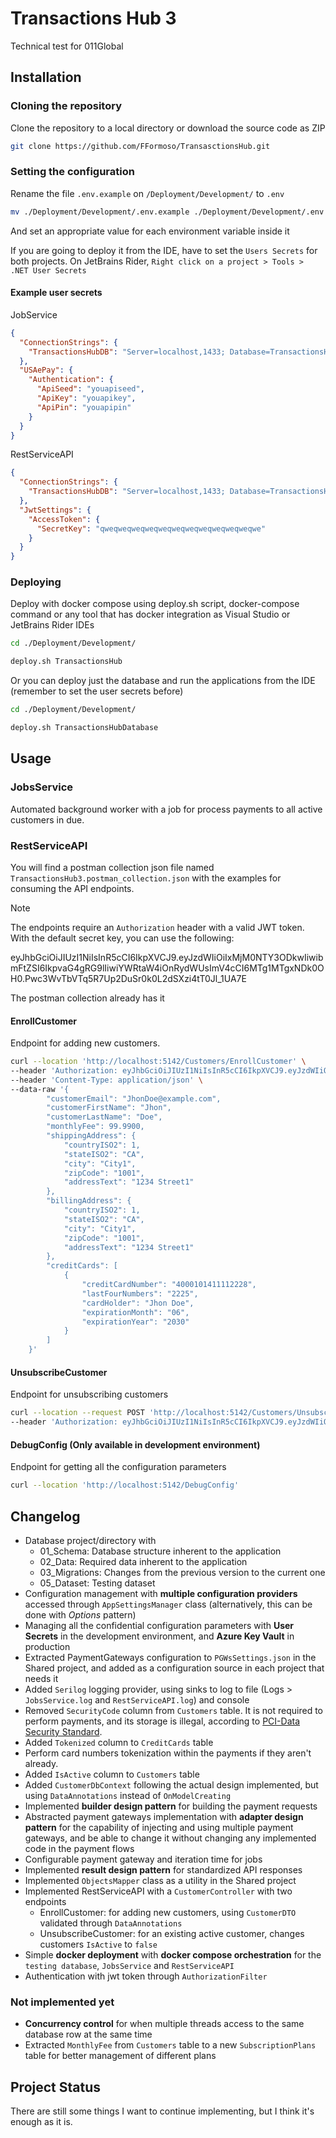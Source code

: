 # Transactions Hub 3
Technical test for 011Global

## Installation
### Cloning the repository
Clone the repository to a local directory or download the source code as ZIP
```bash
git clone https://github.com/FFormoso/TransasctionsHub.git
```

### Setting the configuration
Rename the file `.env.example` on `/Deployment/Development/` to `.env`
```bash
mv ./Deployment/Development/.env.example ./Deployment/Development/.env
```
And set an appropriate value for each environment variable inside it

If you are going to deploy it from the IDE, have to set the `Users Secrets` for both projects. On JetBrains Rider, `Right click on a project > Tools > .NET User Secrets`

#### Example user secrets

JobService
```json
{
  "ConnectionStrings": {
    "TransactionsHubDB": "Server=localhost,1433; Database=TransactionsHub3; User Id=sa; Password=Securitymssqlpas5!; TrustServerCertificate=True;"
  },
  "USAePay": {
    "Authentication": {
      "ApiSeed": "youapiseed",
      "ApiKey": "youapikey",
      "ApiPin": "youapipin"
    }
  }
}
```

RestServiceAPI
```json
{
  "ConnectionStrings": {
    "TransactionsHubDB": "Server=localhost,1433; Database=TransactionsHub3; User Id=sa; Password=Securitymssqlpas5!; TrustServerCertificate=True;"
  },
  "JwtSettings": {
    "AccessToken": {
      "SecretKey": "qweqweqweqweqweqweqweqweqweqweqweqwe"
    }
  }
}
```

### Deploying
Deploy with docker compose using deploy.sh script, docker-compose command or any tool that has docker integration as Visual Studio or JetBrains Rider IDEs
```bash
cd ./Deployment/Development/

deploy.sh TransactionsHub
```

Or you can deploy just the database and run the applications from the IDE (remember to set the user secrets before)
```bash
cd ./Deployment/Development/

deploy.sh TransactionsHubDatabase
```

## Usage

### JobsService
Automated background worker with a job for process payments to all active customers in due.

### RestServiceAPI
You will find a postman collection json file named `TransactionsHub3.postman_collection.json` with the examples for consuming the API endpoints.

> [!NOTE]
> The endpoints require an `Authorization` header with a valid JWT token. With the default secret key, you can use the following:
> 
> eyJhbGciOiJIUzI1NiIsInR5cCI6IkpXVCJ9.eyJzdWIiOiIxMjM0NTY3ODkwIiwibmFtZSI6IkpvaG4gRG9lIiwiYWRtaW4iOnRydWUsImV4cCI6MTg1MTgxNDk0OH0.Pwc3WvTbVTq5R7Up2DuSr0k0L2dSXzi4tT0Jl_1UA7E
> 
> The postman collection already has it

#### EnrollCustomer
Endpoint for adding new customers.
```bash
curl --location 'http://localhost:5142/Customers/EnrollCustomer' \
--header 'Authorization: eyJhbGciOiJIUzI1NiIsInR5cCI6IkpXVCJ9.eyJzdWIiOiIxMjM0NTY3ODkwIiwibmFtZSI6IkpvaG4gRG9lIiwiYWRtaW4iOnRydWUsImV4cCI6MTg1MTgxNDk0OH0.Pwc3WvTbVTq5R7Up2DuSr0k0L2dSXzi4tT0Jl_1UA7E' \
--header 'Content-Type: application/json' \
--data-raw '{
        "customerEmail": "JhonDoe@example.com",
        "customerFirstName": "Jhon",
        "customerLastName": "Doe",
        "monthlyFee": 99.9900,
        "shippingAddress": {
            "countryISO2": 1,
            "stateISO2": "CA",
            "city": "City1",
            "zipCode": "1001",
            "addressText": "1234 Street1"
        },
        "billingAddress": {
            "countryISO2": 1,
            "stateISO2": "CA",
            "city": "City1",
            "zipCode": "1001",
            "addressText": "1234 Street1"
        },
        "creditCards": [
            {
                "creditCardNumber": "4000101411112228",
                "lastFourNumbers": "2225",
                "cardHolder": "Jhon Doe",
                "expirationMonth": "06",
                "expirationYear": "2030"
            }
        ]
    }'
```

#### UnsubscribeCustomer
Endpoint for unsubscribing customers
```bash
curl --location --request POST 'http://localhost:5142/Customers/UnsubscribeCustomer?customerId=16505' \
--header 'Authorization: eyJhbGciOiJIUzI1NiIsInR5cCI6IkpXVCJ9.eyJzdWIiOiIxMjM0NTY3ODkwIiwibmFtZSI6IkpvaG4gRG9lIiwiYWRtaW4iOnRydWUsImV4cCI6MTg1MTgxNDk0OH0.Pwc3WvTbVTq5R7Up2DuSr0k0L2dSXzi4tT0Jl_1UA7E'
```

#### DebugConfig (Only available in development environment)
Endpoint for getting all the configuration parameters
```bash
curl --location 'http://localhost:5142/DebugConfig'
```

## Changelog

- Database project/directory with
  - 01_Schema: Database structure inherent to the application
  - 02_Data: Required data inherent to the application
  - 03_Migrations: Changes from the previous version to the current one
  - 05_Dataset: Testing dataset
- Configuration management with **multiple configuration providers** accessed through `AppSettingsManager` class (alternatively, this can be done with *Options* pattern)
- Managing all the confidential configuration parameters with **User Secrets** in the development environment, and **Azure Key Vault** in production
- Extracted PaymentGateways configuration to `PGWsSettings.json` in the Shared project, and added as a configuration source in each project that needs it
- Added `Serilog` logging provider, using sinks to log to file (Logs > `JobsService.log` and `RestServiceAPI.log`) and console
- Removed `SecurityCode` column from `Customers` table. It is not required to perform payments, and its storage is illegal, according to [PCI-Data Security Standard](https://www.globalpaymentsintegrated.com/en-us/blog/2020/01/14/card-verification-codes-pci-rules-for-data-storage#:~:text=CVV%20data%20is%20not%20necessary%20for%20card%2Don%2Dfile%20transactions%20or%20recurring%20payments%2C%20and%20storage%20of%20this%20data%20is%20prohibited%20by%20the%20PCI%2DData%20Security%20Standard.).
- Added `Tokenized` column to `CreditCards` table
- Perform card numbers tokenization within the payments if they aren't already.
- Added `IsActive` column to `Customers` table
- Added `CustomerDbContext` following the actual design implemented, but using `DataAnnotations` instead of `OnModelCreating`
- Implemented **builder design pattern** for building the payment requests
- Abstracted payment gateways implementation with **adapter design pattern** for the capability of injecting and using multiple payment gateways, and be able to change it without changing any implemented code in the payment flows
- Configurable payment gateway and iteration time for jobs
- Implemented **result design pattern** for standardized API responses
- Implemented `ObjectsMapper` class as a utility in the Shared project
- Implemented RestServiceAPI with a `CustomerController` with two endpoints
  - EnrollCustomer: for adding new customers, using `CustomerDTO` validated through `DataAnnotations` 
  - UnsubscribeCustomer: for an existing active customer, changes customers `IsActive` to `false`
- Simple **docker deployment** with **docker compose orchestration** for the `testing database`, `JobsService` and `RestServiceAPI`
- Authentication with jwt token through `AuthorizationFilter`

### Not implemented yet
- **Concurrency control** for when multiple threads access to the same database row at the same time
- Extracted `MonthlyFee` from `Customers` table to a new `SubscriptionPlans` table for better management of different plans

## Project Status
There are still some things I want to continue implementing, but I think it's enough as it is.